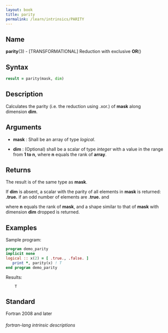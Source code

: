 ```yaml
---
layout: book
title: parity
permalink: /learn/intrinsics/PARITY
---
```

## __Name__

__parity__(3) - \[TRANSFORMATIONAL\] Reduction with exclusive __OR__()


## __Syntax__
```fortran
result = parity(mask, dim)
```
## __Description__

Calculates the parity (i.e. the reduction using .xor.) of __mask__ along
dimension __dim__.

## __Arguments__

  - __mask__
    : Shall be an array of type _logical_.

  - __dim__
    : (Optional) shall be a scalar of type _integer_ with a value in the
    range from __1 to n__, where __n__ equals the rank of __array__.

## __Returns__

The result is of the same type as __mask__.

If __dim__ is absent, a scalar with the parity of all elements in __mask__ is
returned: __.true.__ if an odd number of elements are __.true.__ and

where __n__ equals the rank of __mask__, and a shape similar to that of __mask__
with dimension __dim__ dropped is returned.

## __Examples__

Sample program:

```fortran
program demo_parity
implicit none
logical :: x(2) = [ .true., .false. ]
   print *, parity(x) ! T
end program demo_parity
```
  Results:
```text
    T
```
## __Standard__

Fortran 2008 and later

###### fortran-lang intrinsic descriptions
